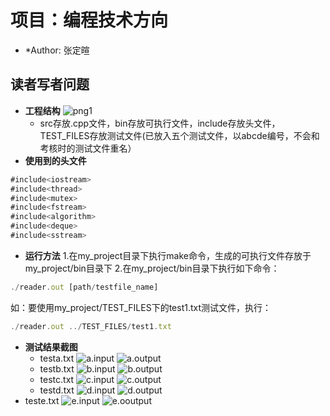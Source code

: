 # 项目：编程技术方向
- *Author: 张定暄
##  读者写者问题
- **工程结构**
![png1](https://github.com/sysu-zdx/tutorial_2019/blob/张定暄/tasks/project/my_project/pic/1.png)
  - src存放.cpp文件，bin存放可执行文件，include存放头文件，TEST_FILES存放测试文件(已放入五个测试文件，以abcde编号，不会和考核时的测试文件重名）
- **使用到的头文件**
```javascript
#include<iostream>
#include<thread>
#include<mutex>
#include<fstream>
#include<algorithm>
#include<deque>
#include<sstream>
```
- **运行方法**
1.在my_project目录下执行make命令，生成的可执行文件存放于my_project/bin目录下
2.在my_project/bin目录下执行如下命令：
```javascript 
./reader.out [path/testfile_name]
```
如：要使用my_project/TEST_FILES下的test1.txt测试文件，执行：
```javascript
./reader.out ../TEST_FILES/test1.txt
```
- **测试结果截图**
  - testa.txt
![a.input](https://github.com/sysu-zdx/tutorial_2019/blob/张定暄/tasks/project/my_project/pic/4.png)
![a.output](https://github.com/sysu-zdx/tutorial_2019/blob/张定暄/tasks/project/my_project/pic/3.png)
  - testb.txt
![b.input](https://github.com/sysu-zdx/tutorial_2019/blob/张定暄/tasks/project/my_project/pic/5.png)
![b.output](https://github.com/sysu-zdx/tutorial_2019/blob/张定暄/tasks/project/my_project/pic/6.png)
  - testc.txt
![c.input](https://github.com/sysu-zdx/tutorial_2019/blob/张定暄/tasks/project/my_project/pic/7.png)
![c.output](https://github.com/sysu-zdx/tutorial_2019/blob/张定暄/tasks/project/my_project/pic/8.png)
  - testd.txt
![d.input](https://github.com/sysu-zdx/tutorial_2019/blob/张定暄/tasks/project/my_project/pic/9.png)
![d.output](https://github.com/sysu-zdx/tutorial_2019/blob/张定暄/tasks/project/my_project/pic/10.png)
- teste.txt
![e.input](https://github.com/sysu-zdx/tutorial_2019/blob/张定暄/tasks/project/my_project/pic/11.png)
![e.ooutput](https://github.com/sysu-zdx/tutorial_2019/blob/张定暄/tasks/project/my_project/pic/12.png)
	
		

